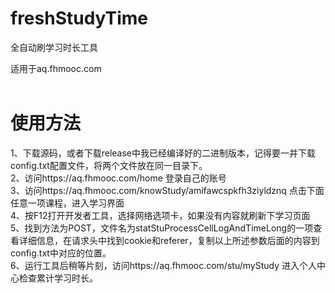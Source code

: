 # freshStudyTime
全自动刷学习时长工具

适用于aq.fhmooc.com
<br/><br/>
# 使用方法
1、下载源码，或者下载release中我已经编译好的二进制版本，记得要一并下载config.txt配置文件，将两个文件放在同一目录下。
<br/>2、访问https://aq.fhmooc.com/home 登录自己的账号
<br/>3、访问https://aq.fhmooc.com/knowStudy/amifawcspkfh3ziyldznq 点击下面任意一项课程，进入学习界面
<br/>4、按F12打开开发者工具，选择网络选项卡，如果没有内容就刷新下学习页面
<br/>5、找到方法为POST，文件名为statStuProcessCellLogAndTimeLong的一项查看详细信息，在请求头中找到cookie和referer，复制以上所述参数后面的内容到config.txt中对应的位置。
<br/>6、运行工具后稍等片刻，访问https://aq.fhmooc.com/stu/myStudy 进入个人中心检查累计学习时长。
